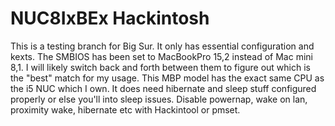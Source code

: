 # NUC8IxBEx Hackintosh

This is a testing branch for Big Sur. It only has essential configuration and kexts. The SMBIOS has been set to MacBookPro 15,2 instead of Mac mini 8,1. I will likely switch back and forth between them to figure out which is the "best" match for my usage. This MBP model has the exact same CPU as the i5 NUC which I own. It does need hibernate and sleep stuff configured properly or else you'll into sleep issues. Disable powernap, wake on lan, proximity wake, hibernate etc with Hackintool or pmset.
